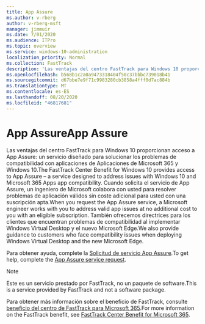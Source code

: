 ```yaml
---
title: App Assure
ms.author: v-rberg
author: v-rberg-msft
manager: jimmuir
ms.date: 7/01/2020
ms.audience: ITPro
ms.topic: overview
ms.service: windows-10-administration
localization_priority: Normal
ms.collection: FastTrack
description: 'Las ventajas del centro FastTrack para Windows 10 proporcionan acceso a App Assure: un servicio diseñado para solucionar los problemas de compatibilidad con aplicaciones de Aplicaciones de Microsoft 365 y Windows 10.'
ms.openlocfilehash: b568b1c2a0a9473318404f50c37bbbc739018b41
ms.sourcegitcommit: d67bbe7e9f71c9983280cb3858a4fff0d7ac884b
ms.translationtype: MT
ms.contentlocale: es-ES
ms.lasthandoff: 08/20/2020
ms.locfileid: "46817681"
---
```

# <a name="app-assure"></a><span data-ttu-id="5136f-103">App Assure</span><span class="sxs-lookup"><span data-stu-id="5136f-103">App Assure</span></span>

<span data-ttu-id="5136f-104">Las ventajas del centro FastTrack para Windows 10 proporcionan acceso a App Assure: un servicio diseñado para solucionar los problemas de compatibilidad con aplicaciones de Aplicaciones de Microsoft 365 y Windows 10.</span><span class="sxs-lookup"><span data-stu-id="5136f-104">The FastTrack Center Benefit for Windows 10 provides access to App Assure – a service designed to address issues with Windows 10 and Microsoft 365 Apps app compatibility.</span></span> <span data-ttu-id="5136f-105">Cuando solicita el servicio de App Assure, un ingeniero de Microsoft colabora con usted para resolver problemas de aplicación válidos sin coste adicional para usted con una suscripción apta.</span><span class="sxs-lookup"><span data-stu-id="5136f-105">When you request the App Assure service, a Microsoft engineer works with you to address valid app issues at no additional cost to you with an eligible subscription.</span></span> <span data-ttu-id="5136f-106">También ofrecemos directrices para los clientes que encuentran problemas de compatibilidad al implementar Windows Virtual Desktop y el nuevo Microsoft Edge.</span><span class="sxs-lookup"><span data-stu-id="5136f-106">We also provide guidance to customers who face compatibility issues when deploying Windows Virtual Desktop and the new Microsoft Edge.</span></span> 

<span data-ttu-id="5136f-107">Para obtener ayuda, complete la [Solicitud de servicio App Assure](https://go.microsoft.com/fwlink/?linkid=2022721).</span><span class="sxs-lookup"><span data-stu-id="5136f-107">To get help, complete the [App Assure service request](https://go.microsoft.com/fwlink/?linkid=2022721).</span></span>

  > [!NOTE]
> <span data-ttu-id="5136f-108">Este es un servicio prestado por FastTrack, no un paquete de software.</span><span class="sxs-lookup"><span data-stu-id="5136f-108">This is a service provided by FastTrack and not a software package.</span></span>

<span data-ttu-id="5136f-109">Para obtener más información sobre el beneficio de FastTrack, consulte [beneficio del centro de FastTrack para Microsoft 365](introduction.md).</span><span class="sxs-lookup"><span data-stu-id="5136f-109">For more information on the FastTrack benefit, see [FastTrack Center Benefit for Microsoft 365](introduction.md).</span></span>